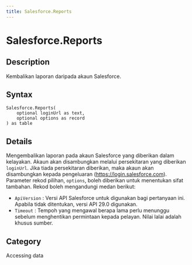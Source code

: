 ```yaml
---
title: Salesforce.Reports
---
```


# Salesforce.Reports


## Description

Kembalikan laporan daripada akaun Salesforce.


## Syntax

```powerquery
Salesforce.Reports(
    optional loginUrl as text,
    optional options as record
) as table
```


## Details

Mengembalikan laporan pada akaun Salesforce yang diberikan dalam kelayakan. Akaun akan disambungkan melalui persekitaran yang diberikan <code>loginUrl</code>. Jika tiada persekitaran diberikan, maka akaun akan disambungkan kepada pengeluaran (https://login.salesforce.com). Parameter rekod pilihan, <code>options</code>, boleh diberikan untuk menentukan sifat tambahan. Rekod boleh mengandungi medan berikut:    <ul><li><code>ApiVersion</code> : Versi API Salesforce untuk digunakan bagi pertanyaan ini. Apabila tidak ditentukan, versi API 29.0 digunakan.</li><li><code>Timeout</code> : Tempoh yang mengawal berapa lama perlu menunggu sebelum menghentikan permintaan kepada pelayan. Nilai lalai adalah khusus sumber.</li></ul>    



## Category
Accessing data
